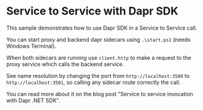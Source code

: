 ﻿# Service to Service with Dapr SDK

This sample demonstrates how to use Dapr SDK in a Service to Service call.

You can start proxy and backend dapr sidecars using `.\start.ps1` (needs Windows Terminal).

When both sidecars are running use `client.http` to make a request to the proxy service which calls the backend service.

See name resolution by changing the port from `http://localhost:3500` to `http://localhost:3501`, so calling any sidecar route correctly the call.

You can read more about it on the blog post "Service to service invocation with Dapr .NET SDK".